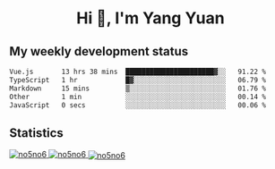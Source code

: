 <h1 align="center">Hi 👋, I'm Yang Yuan</h1>


## My weekly development status
<!--START_SECTION:waka-->

```txt
Vue.js       13 hrs 38 mins  ██████████████████████▓░░   91.22 %
TypeScript   1 hr            █▓░░░░░░░░░░░░░░░░░░░░░░░   06.79 %
Markdown     15 mins         ▒░░░░░░░░░░░░░░░░░░░░░░░░   01.76 %
Other        1 min           ░░░░░░░░░░░░░░░░░░░░░░░░░   00.14 %
JavaScript   0 secs          ░░░░░░░░░░░░░░░░░░░░░░░░░   00.06 %
```

<!--END_SECTION:waka-->

## Statistics
<a href="https://github.com/anuraghazra/github-readme-stats">
  <img src="https://github-readme-stats.vercel.app/api/top-langs/?username=no5no6&theme=dracula" alt="no5no6">
</a>
<a href="https://github.com/anuraghazra/github-readme-stats">
  <img src="https://github-readme-stats.vercel.app/api?username=no5no6&show_icons=true&theme=dracula&line_height=40" alt="no5no6">
</a>
<a href="https://github.com/anuraghazra/github-readme-stats">
  <img align="center" src="https://github-readme-streak-stats.herokuapp.com/?user=no5no6&theme=dracula" alt="no5no6" />
</a>